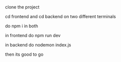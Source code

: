 clone the project 

cd frontend and cd backend on two different terminals 

do npm i in both 

in frontend do npm run dev

in backend do nodemon index.js

then its good to go 

